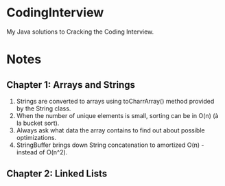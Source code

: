 CodingInterview
===============

My Java solutions to Cracking the Coding Interview.

Notes
=====

Chapter 1: Arrays and Strings
-----------------------------
1) Strings are converted to arrays using toCharrArray() method provided by the String class.
2) When the number of unique elements is small, sorting can be in O(n) (à la bucket sort).
3) Always ask what data the array contains to find out about possible optimizations.
4) StringBuffer brings down String concatenation to amortized O(n) - instead of O(n^2).

Chapter 2: Linked Lists
-----------------------
